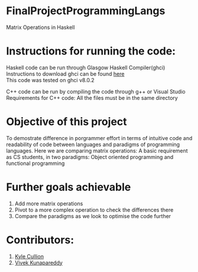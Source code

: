 # FinalProjectProgrammingLangs
Matrix Operations in Haskell

# Instructions for running the code:
Haskell code can be run through Glasgow Haskell Compiler(ghci) <br />
Instructions to download ghci can be found [here](https://www.haskell.org/ghc/) <br />
This code was tested on ghci v8.0.2

C++ code can be run by compiling the code through g++ or Visual Studio <br />
Requirements for C++ code: All the files must be in the same directory

# Objective of this project
To demostrate difference in porgrammer effort in terms of intuitive code and readability of code between languages and paradigms of programming languages. Here we are comparing matrix operations: A basic requirement as CS students, in two paradigms: Object oriented programming and functional programming

# Further goals achievable
1. Add more matrix operations
2. Pivot to a more complex operation to check the differences there
3. Compare the paradigms as we look to optimise the code further

# Contributors:
1. [Kyle Cullion](https://github.com/culliokw)
2. [Vivek Kunapareddy](https://github.com/kunapavk)
